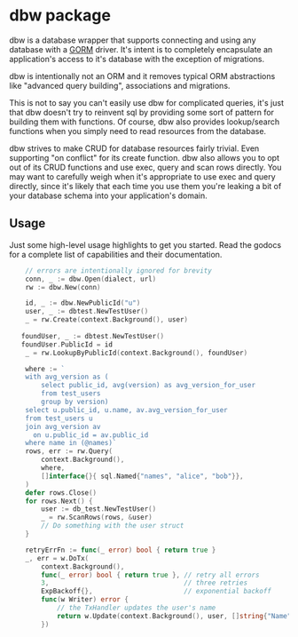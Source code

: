 # dbw package

dbw is a database wrapper that supports connecting and using any database with a
[GORM](https://github.com/go-gorm/gorm) driver.  It's intent is to completely
encapsulate an application's access to it's database with the exception of
migrations.    

dbw is intentionally not an ORM and it removes typical ORM abstractions like
"advanced query building", associations and migrations.  

This is not to say you can't easily use dbw for complicated queries, it's just
that dbw doesn't try to reinvent sql by providing some sort of pattern for
building them with functions. Of course, dbw also provides lookup/search
functions when you simply need to read resources from the database.

dbw strives to make CRUD for database resources fairly trivial.  Even supporting
"on conflict" for its create function.  dbw also allows you to opt out of its
CRUD functions and use exec, query and scan rows directly.  You may want to
carefully weigh when it's appropriate to use exec and query directly, since
it's likely that each time you use them you're leaking a bit of your
database schema into your application's domain. 

## Usage
Just some high-level usage highlights to get you started.  Read the godocs for 
a complete list of capabilities and their documentation.

```go
    // errors are intentionally ignored for brevity 
    conn, _ := dbw.Open(dialect, url)    
    rw := dbw.New(conn)

    id, _ := dbw.NewPublicId("u")
    user, _ := dbtest.NewTestUser()
    _ = rw.Create(context.Background(), user)
   
   foundUser, _ := dbtest.NewTestUser()
   foundUser.PublicId = id
    _ = rw.LookupByPublicId(context.Background(), foundUser)

    where := `
    with avg_version as (
        select public_id, avg(version) as avg_version_for_user
        from test_users
        group by version)
    select u.public_id, u.name, av.avg_version_for_user 
    from test_users u 
    join avg_version av
      on u.public_id = av.public_id 
    where name in (@names)`
    rows, err := rw.Query(
        context.Background(), 
        where, 
        []interface{}{ sql.Named{"names", "alice", "bob"}},
    )
	defer rows.Close()
	for rows.Next() {
        user := db_test.NewTestUser()
		_ = rw.ScanRows(rows, &user)
        // Do something with the user struct
    }

    retryErrFn := func(_ error) bool { return true }
    _, err = w.DoTx(
        context.Background(),
        func(_ error) bool { return true }, // retry all errors
        3,                                  // three retries
        ExpBackoff{},                       // exponential backoff
        func(w Writer) error {
            // the TxHandler updates the user's name
            return w.Update(context.Background(), user, []string{"Name"})
        })
```
